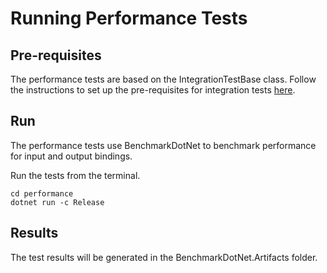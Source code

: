 # Running Performance Tests

## Pre-requisites
The performance tests are based on the IntegrationTestBase class. Follow the instructions to set up the pre-requisites for integration tests [here](../test/README.md#running-integration-tests).

## Run
The performance tests use BenchmarkDotNet to benchmark performance for input and output bindings.

Run the tests from the terminal.
```
cd performance
dotnet run -c Release
```

## Results
The test results will be generated in the BenchmarkDotNet.Artifacts folder.
